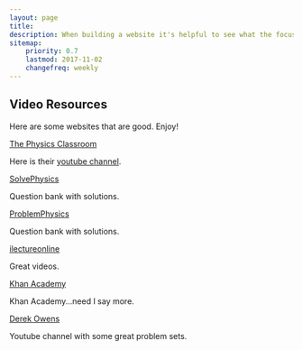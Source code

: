 ```yaml
---
layout: page
title: 
description: When building a website it's helpful to see what the focus of your site is. This page is an example of how to show a website's focus.
sitemap:
    priority: 0.7
    lastmod: 2017-11-02
    changefreq: weekly
---
```

## Video Resources
<p>Here are some websites that are good. Enjoy!</p>

<div class="box">
    <p><a href="http://www.physicsclassroom.com/">The Physics Classroom</a> </p>
    <p>Here is their <a href="https://www.youtube.com/user/physicsclassroomLIVE/playlists">youtube channel</a>.</p>
        
</div>

<div class="box">
    <p><a href="http://www.solvephysics.com/problems.shtml">SolvePhysics</a> </p>
    <p>Question bank with solutions.</p>
        
</div>

<div class="box">
    <p><a href="http://problemsphysics.com/">ProblemPhysics</a> </p>
    <p>Question bank with solutions.</p>
        
</div>


<div class="box">
    <p><a href="http://www.ilectureonline.com/lectures/subject/PHYSICS">ilectureonline</a> </p>
    <p>Great videos.</p>
        
</div>


<div class="box">
    <p><a href="https://www.youtube.com/user/khanacademy/playlists?view=50&shelf_id=2&sort=dd">Khan Academy</a> </p>
    <p>Khan Academy...need I say more.</p>
        
</div>

<div class="box">
    <p><a href="https://www.youtube.com/user/derekowens/playlists?sort=dd&view=50&shelf_id=9">Derek Owens</a> </p>
    <p>Youtube channel with some great problem sets.</p>
        
</div>




